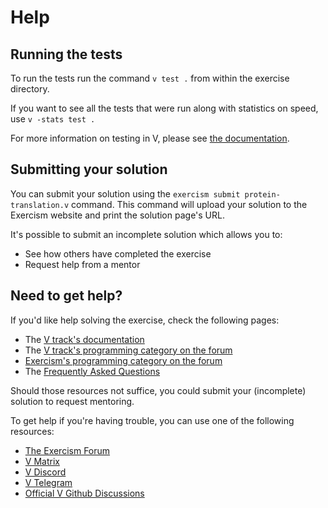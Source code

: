 # Help

## Running the tests

To run the tests run the command `v test .` from within the exercise directory.

If you want to see all the tests that were run along with statistics on speed, use `v -stats test .`

For more information on testing in V, please see [the documentation](https://github.com/vlang/v/blob/master/doc/docs.md#testing).

## Submitting your solution

You can submit your solution using the `exercism submit protein-translation.v` command.
This command will upload your solution to the Exercism website and print the solution page's URL.

It's possible to submit an incomplete solution which allows you to:

- See how others have completed the exercise
- Request help from a mentor

## Need to get help?

If you'd like help solving the exercise, check the following pages:

- The [V track's documentation](https://exercism.org/docs/tracks/vlang)
- The [V track's programming category on the forum](https://forum.exercism.org/c/programming/vlang)
- [Exercism's programming category on the forum](https://forum.exercism.org/c/programming/5)
- The [Frequently Asked Questions](https://exercism.org/docs/using/faqs)

Should those resources not suffice, you could submit your (incomplete) solution to request mentoring.

To get help if you're having trouble, you can use one of the following resources:

- [The Exercism Forum](https://forum.exercism.org/c/programming/vlang/168)
- [V Matrix](https://matrix.to/#/#v-chat:matrix.org)
- [V Discord](https://discord.gg/vlang)
- [V Telegram](https://t.me/vlang_en)
- [Official V Github Discussions](https://github.com/vlang/v/discussions)